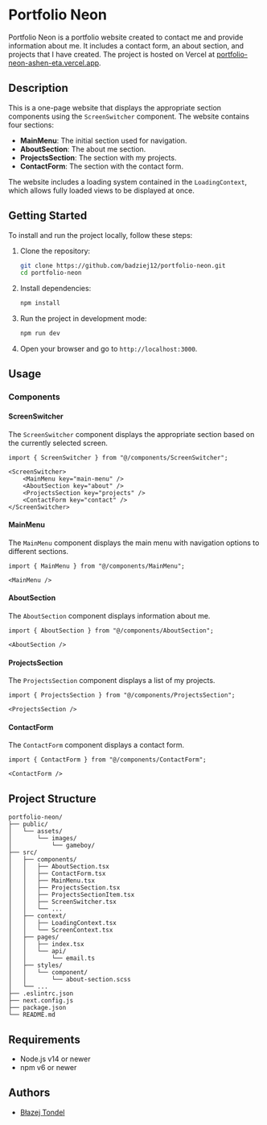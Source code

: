 # Portfolio Neon

Portfolio Neon is a portfolio website created to contact me and provide information about me. It includes a contact form, an about section, and projects that I have created. The project is hosted on Vercel at [portfolio-neon-ashen-eta.vercel.app](https://portfolio-neon-ashen-eta.vercel.app).

## Description

This is a one-page website that displays the appropriate section components using the `ScreenSwitcher` component. The website contains four sections:
- **MainMenu**: The initial section used for navigation.
- **AboutSection**: The about me section.
- **ProjectsSection**: The section with my projects.
- **ContactForm**: The section with the contact form.

The website includes a loading system contained in the `LoadingContext`, which allows fully loaded views to be displayed at once.

## Getting Started

To install and run the project locally, follow these steps:

1. Clone the repository:
    ```sh
    git clone https://github.com/badziej12/portfolio-neon.git
    cd portfolio-neon
    ```

2. Install dependencies:
    ```sh
    npm install
    ```

3. Run the project in development mode:
    ```sh
    npm run dev
    ```

4. Open your browser and go to `http://localhost:3000`.

## Usage

### Components

#### ScreenSwitcher

The `ScreenSwitcher` component displays the appropriate section based on the currently selected screen.

```tsx
import { ScreenSwitcher } from "@/components/ScreenSwitcher";

<ScreenSwitcher>
    <MainMenu key="main-menu" />
    <AboutSection key="about" />
    <ProjectsSection key="projects" />
    <ContactForm key="contact" />
</ScreenSwitcher>
```

#### MainMenu

The `MainMenu` component displays the main menu with navigation options to different sections.

```tsx
import { MainMenu } from "@/components/MainMenu";

<MainMenu />
```

#### AboutSection

The `AboutSection` component displays information about me.

```tsx
import { AboutSection } from "@/components/AboutSection";

<AboutSection />
```

#### ProjectsSection

The `ProjectsSection` component displays a list of my projects.

```tsx
import { ProjectsSection } from "@/components/ProjectsSection";

<ProjectsSection />
```

#### ContactForm

The `ContactForm` component displays a contact form.

```tsx
import { ContactForm } from "@/components/ContactForm";

<ContactForm />
```

## Project Structure

```
portfolio-neon/
├── public/
│   └── assets/
│       └── images/
│           └── gameboy/
├── src/
│   ├── components/
│   │   ├── AboutSection.tsx
│   │   ├── ContactForm.tsx
│   │   ├── MainMenu.tsx
│   │   ├── ProjectsSection.tsx
│   │   ├── ProjectsSectionItem.tsx
│   │   ├── ScreenSwitcher.tsx
│   │   └── ...
│   ├── context/
│   │   ├── LoadingContext.tsx
│   │   └── ScreenContext.tsx
│   ├── pages/
│   │   ├── index.tsx
│   │   └── api/
│   │       └── email.ts
│   ├── styles/
│   │   └── component/
│   │       └── about-section.scss
│   └── ...
├── .eslintrc.json
├── next.config.js
├── package.json
└── README.md
```

## Requirements

- Node.js v14 or newer
- npm v6 or newer

## Authors

- [Błazej Tondel](https://github.com/badziej12)


